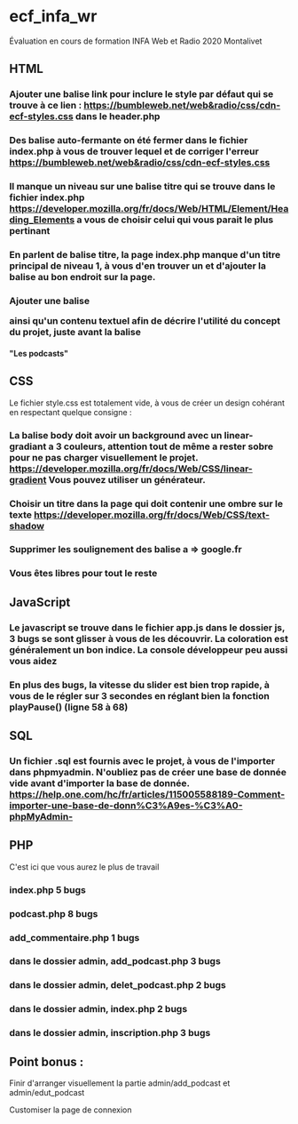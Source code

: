 # ecf_infa_wr
Évaluation en cours de formation INFA Web et Radio 2020 Montalivet


## HTML 

### Ajouter une balise link pour inclure le style par défaut qui se trouve à ce lien : https://bumbleweb.net/web&radio/css/cdn-ecf-styles.css dans le header.php
### Des balise auto-fermante on été fermer dans le fichier index.php à vous de trouver lequel et de corriger l'erreur https://bumbleweb.net/web&radio/css/cdn-ecf-styles.css

### Il manque un niveau sur une balise titre qui se trouve dans le fichier index.php https://developer.mozilla.org/fr/docs/Web/HTML/Element/Heading_Elements a vous de choisir celui qui vous parait le plus pertinant

### En parlent de balise titre, la page index.php manque d'un titre principal de niveau 1, à vous d'en trouver un et d'ajouter la balise au bon endroit sur la page.

### Ajouter une balise <p></p> ainsi qu'un contenu textuel afin de décrire l'utilité du concept du projet, juste avant la balise <h4> "Les podcasts" 

## CSS
Le fichier style.css est totalement vide, à vous de créer un design cohérant en respectant quelque consigne :

### La balise body doit avoir un background avec un linear-gradiant a 3 couleurs, attention tout de même a rester sobre pour ne pas charger visuellement  le projet. https://developer.mozilla.org/fr/docs/Web/CSS/linear-gradient Vous pouvez utiliser un générateur.
### Choisir un titre dans la page qui doit contenir une ombre sur le texte https://developer.mozilla.org/fr/docs/Web/CSS/text-shadow 
### Supprimer les soulignement des balise a => google.fr
### Vous êtes libres pour tout le reste

## JavaScript
### Le javascript se trouve dans le fichier app.js dans le dossier js, 3 bugs se sont glisser à vous de les découvrir. La coloration est généralement un bon indice. La console développeur peu aussi vous aidez
### En plus des bugs, la vitesse du slider est bien trop rapide, à vous de le régler sur 3 secondes en réglant bien la fonction playPause() (ligne 58 à 68)

## SQL
### Un fichier .sql est fournis avec le projet, à vous de l'importer dans phpmyadmin. N'oubliez pas de créer une base de donnée vide avant d'importer la base de donnée. https://help.one.com/hc/fr/articles/115005588189-Comment-importer-une-base-de-donn%C3%A9es-%C3%A0-phpMyAdmin-

## PHP
C'est ici que vous aurez le plus de travail
### index.php 5 bugs
### podcast.php 8 bugs
### add_commentaire.php 1 bugs
### dans le dossier admin, add_podcast.php 3 bugs
### dans le dossier admin, delet_podcast.php 2 bugs
### dans le dossier admin, index.php 2 bugs
### dans le dossier admin, inscription.php 3 bugs

## Point bonus : 
Finir d'arranger visuellement la partie admin/add_podcast et admin/edut_podcast

Customiser la page de connexion 
